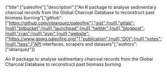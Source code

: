 {"title":["paleofire"],"description":["An R package to analyse sedimentary charcoal records from the Global Charcoal Database to reconstruct past biomass burning"],"github":["https://github.com/oblarquez/paleofire"],"gist":[null],"gitlab":[null],"bitbucket":[null],"launchpad":[null],"twitter":[null],"blogpost":[null],"cran":[null],"pypi":[null],"website":["https://www.gpwg.paleofire.org/"],"publication":[null],"DOI":[null],"notes":[null],"tags":["API interfaces, scrapers and datasets"],"authors":["oblarquez"]}

An R package to analyse sedimentary charcoal records from the Global Charcoal Database to reconstruct past biomass burning